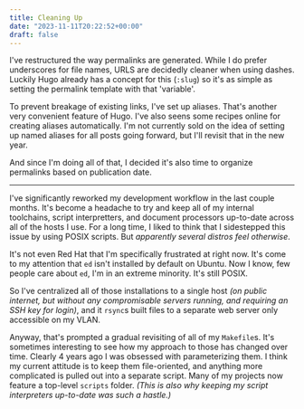 ```yaml
---
title: Cleaning Up
date: "2023-11-11T20:22:52+00:00"
draft: false
---
```


I've restructured the way permalinks are generated.
While I do prefer underscores for file names,
URLS are decidedly cleaner when using dashes.
Luckily Hugo already has a concept for this (`:slug`) so it's as simple as
setting the permalink template with that 'variable'.

To prevent breakage of existing links, I've set up aliases.
That's another very convenient feature of Hugo.
I've also seens some recipes online for creating aliases automatically.
I'm not currently sold on the idea of setting up named aliases for all posts
going forward,
but I'll revisit that in the new year.

And since I'm doing all of that, I decided it's also time to organize
permalinks based on publication date.

----

I've significantly reworked my development workflow in the last couple months.
It's become a headache to try and keep all of my internal toolchains,
script interpretters, and document processors up-to-date across all of the
hosts I use.
For a long time, I liked to think that I sidestepped this issue by using POSIX
scripts.
But *apparently several distros feel otherwise*.

It's not even Red Hat that I'm specifically frustrated at right now.
It's come to my attention that `ed` isn't installed by default on Ubuntu.
Now I know, few people care about `ed`, I'm in an extreme minority.
It's still POSIX.

So I've centralized all of those installations to a single host
*(on public internet,
but without any compromisable servers running,
and requiring an SSH key for login)*,
and it `rsync`s built files to a separate web server only accessible on my
VLAN.

Anyway, that's prompted a gradual revisiting of all of my `Makefile`s.
It's sometimes interesting to see how my approach to those has changed over
time.
Clearly 4 years ago I was obsessed with parameterizing them.
I think my current attitude is to keep them file-oriented, and anything more
complicated is pulled out into a separate script.
Many of my projects now feature a top-level `scripts` folder.
*(This is also why keeping my script interpreters up-to-date was such a
hastle.)*

